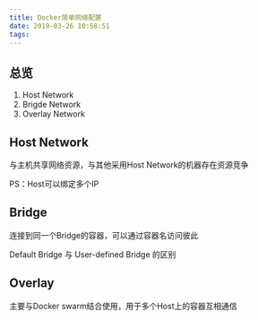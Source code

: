 ```yaml
---
title: Docker简单网络配置
date: 2019-03-26 10:58:51
tags:
---
```


## 总览
1. Host Network
2. Brigde Network
3. Overlay Network

## Host Network
与主机共享网络资源，与其他采用Host Network的机器存在资源竞争

PS：Host可以绑定多个IP

## Bridge
连接到同一个Bridge的容器，可以通过容器名访问彼此

Default Bridge 与 User-defined Bridge 的区别

## Overlay
主要与Docker swarm结合使用，用于多个Host上的容器互相通信
